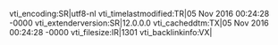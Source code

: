 vti_encoding:SR|utf8-nl
vti_timelastmodified:TR|05 Nov 2016 00:24:28 -0000
vti_extenderversion:SR|12.0.0.0
vti_cacheddtm:TX|05 Nov 2016 00:24:28 -0000
vti_filesize:IR|1301
vti_backlinkinfo:VX|

